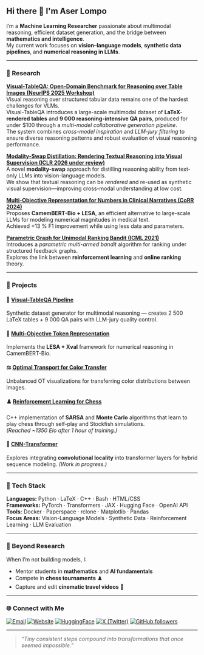 ## Hi there 👋 I'm Aser Lompo

I’m a **Machine Learning Researcher** passionate about multimodal reasoning, efficient dataset generation, and the bridge between **mathematics and intelligence**.  
My current work focuses on **vision–language models**, **synthetic data pipelines**, and **numerical reasoning in LLMs**.

---

### 🔬 Research

**[Visual-TableQA: Open-Domain Benchmark for Reasoning over Table Images (NeurIPS 2025 Workshop)](https://arxiv.org/pdf/2509.07966)**  
Visual reasoning over structured tabular data remains one of the hardest challenges for VLMs.  
Visual-TableQA introduces a large-scale multimodal dataset of **LaTeX-rendered tables** and **9 000 reasoning-intensive QA pairs**, produced for under $100 through a *multi-model collaborative generation pipeline*.  
The system combines *cross-model inspiration* and *LLM-jury filtering* to ensure diverse reasoning patterns and robust evaluation of visual reasoning performance.

**[Modality-Swap Distillation: Rendering Textual Reasoning into Visual Supervision (ICLR 2026 under review)](https://github.com/AI-4-Everyone/Visual-TableQA-v2)**  
A novel **modality-swap** approach for distilling reasoning ability from text-only LLMs into vision-language models.  
We show that textual reasoning can be *rendered* and re-used as synthetic visual supervision—improving cross-modal understanding at low cost.

**[Multi-Objective Representation for Numbers in Clinical Narratives (CoRR 2024)](https://doi.org/10.48550/arXiv.2405.18448)**  
Proposes **CamemBERT-Bio + LESA**, an efficient alternative to large-scale LLMs for modeling numerical magnitudes in medical text.  
Achieved +13 % F1 improvement while using less data and parameters.

**[Parametric Graph for Unimodal Ranking Bandit (ICML 2021)](https://hal.archives-ouvertes.fr/hal-03256621/)**  
Introduces a *parametric multi-armed bandit* algorithm for ranking under structured feedback graphs.  
Explores the link between **reinforcement learning** and **online ranking** theory.

---

### 🧩 Projects

#### 🧾 [Visual-TableQA Pipeline](https://github.com/AI-4-Everyone/Visual-TableQA-v2)  
Synthetic dataset generator for multimodal reasoning — creates 2 500 LaTeX tables + 9 000 QA pairs with LLM-jury quality control.

#### 🧬 [Multi-Objective Token Representation](https://github.com/sadc-lab/multiobjective_token_representation)  
Implements the **LESA + Xval** framework for numerical reasoning in CamemBERT-Bio.

#### ⚖️ [Optimal Transport for Color Transfer](https://github.com/Aser97/Optimal-Transport)  
Unbalanced OT visualizations for transferring color distributions between images.

#### ♟️ [Reinforcement Learning for Chess](https://github.com/Aser97/Chess)  
C++ implementation of **SARSA** and **Monte Carlo** algorithms that learn to play chess through self-play and Stockfish simulations.  
*(Reached ~1350 Elo after 1 hour of training.)*

#### 🔄 [CNN-Transformer](https://github.com/Aser97/CNN_T)  
Explores integrating **convolutional locality** into transformer layers for hybrid sequence modeling. *(Work in progress.)*

---

### 🧠 Tech Stack

**Languages:** Python · LaTeX · C++ · Bash · HTML/CSS  
**Frameworks:** PyTorch · Transformers · JAX · Hugging Face · OpenAI API  
**Tools:** Docker · Paperspace · rclone · Matplotlib · Pandas  
**Focus Areas:** Vision-Language Models · Synthetic Data · Reinforcement Learning · LLM Evaluation

---

### 🌱 Beyond Research

When I’m not building models, I:  
- Mentor students in **mathematics** and **AI fundamentals**  
- Compete in **chess tournaments** ♟️  
- Capture and edit **cinematic travel videos** 🎥  

---

### 🌐 Connect with Me

[![Email](https://img.shields.io/badge/Email-grey?logo=gmail)](mailto:lompoaser9@gmail.com)
[![Website](https://img.shields.io/badge/Website-0A66C2?logo=googlechrome&logoColor=white)](https://aser97.github.io/Blog/)
[![HuggingFace](https://img.shields.io/badge/HuggingFace-FFD21E?logo=huggingface&logoColor=black)](https://huggingface.co/AserLompo)
[![X (Twitter)](https://img.shields.io/badge/Twitter-black?logo=x)](https://x.com/aserlompo)
[![GitHub followers](https://img.shields.io/github/followers/Aser97?label=Follow&style=social)](https://github.com/Aser97)

---

> *“Tiny consistent steps compound into transformations that once seemed impossible.”*
